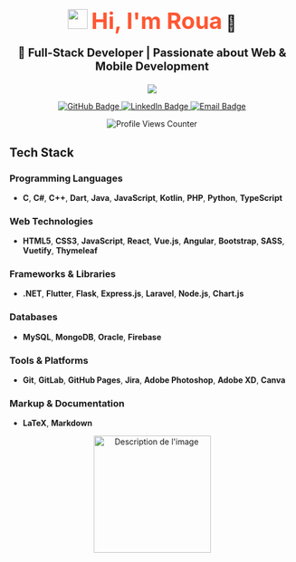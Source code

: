 <h1 align="center">
  <img src="https://media.giphy.com/media/hvRJCLFzcasrR4ia7z/giphy.gif" width="35px" />
  <span style="color:#FF5733; font-size: 40px;">Hi, I'm Roua</span> 👋
</h1>

<p align="center" style="font-size: 20px; font-weight: bold;">
  🚀 Full-Stack Developer | Passionate about Web & Mobile Development  
</p>

<p align="center">
  <img src="https://readme-typing-svg.demolab.com?font=Fira+Code&weight=600&size=22&duration=3000&pause=1000&color=FF5733&center=true&vCenter=true&width=600&lines=Welcome+to+my+GitHub+profile!;Full-Stack+Developer;Passionate+about+Technology;Building+awesome+projects!;Let's+connect+and+collaborate!+🚀" />
</p>

<p align="center">
  <a href="https://github.com/rouaarz">
    <img src="https://img.shields.io/badge/GitHub-000?style=for-the-badge&logo=github&logoColor=white" alt="GitHub Badge"/>
  </a>
  <a href="https://www.linkedin.com/in/rzaigui-roua-8447862b1">
    <img src="https://img.shields.io/badge/LinkedIn-0077B5?style=for-the-badge&logo=linkedin&logoColor=white" alt="LinkedIn Badge"/>
  </a>
  <a href="mailto:rzaiguiroua@gmail.com">
    <img src="https://img.shields.io/badge/Email-D14836?style=for-the-badge&logo=gmail&logoColor=white" alt="Email Badge"/>
  </a>
</p>

<p align="center">
  <img src="https://komarev.com/ghpvc/?username=rouaarz&label=Profile%20Views&color=FF5733&style=flat" alt="Profile Views Counter"/>
</p>

## Tech Stack

### Programming Languages
- **C**, **C#**, **C++**, **Dart**, **Java**, **JavaScript**, **Kotlin**, **PHP**, **Python**, **TypeScript**

### Web Technologies
- **HTML5**, **CSS3**, **JavaScript**, **React**, **Vue.js**, **Angular**, **Bootstrap**, **SASS**, **Vuetify**, **Thymeleaf**

### Frameworks & Libraries
- **.NET**, **Flutter**, **Flask**, **Express.js**, **Laravel**, **Node.js**, **Chart.js**

### Databases
- **MySQL**, **MongoDB**, **Oracle**, **Firebase**

### Tools & Platforms
- **Git**, **GitLab**, **GitHub Pages**, **Jira**, **Adobe Photoshop**, **Adobe XD**, **Canva**

### Markup & Documentation
- **LaTeX**, **Markdown**

<p align="center">
  <img src="https://tse2.mm.bing.net/th?id=OIP.dpgaOJAOodhXTcFeY9aa5wHaDP&w=207&h=207&c=7" alt="Description de l'image" width="207"/>
</p>
